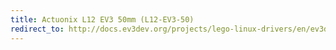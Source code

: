 ```yaml
---
title: Actuonix L12 EV3 50mm (L12-EV3-50)
redirect_to: http://docs.ev3dev.org/projects/lego-linux-drivers/en/ev3dev-jessie/motor_data.html#act-l12-ev3-50
---
```

